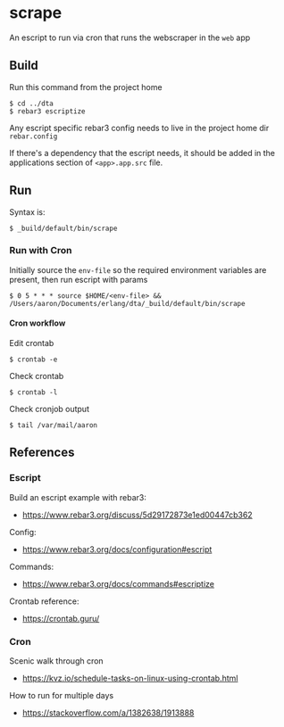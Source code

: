 # scrape

An escript to run via cron that runs the webscraper in the `web` app

## Build

Run this command from the project home
    
    $ cd ../dta
    $ rebar3 escriptize
    
Any escript specific rebar3 config needs to live in the project home dir `rebar.config`

If there's a dependency that the escript needs, it should be added in the applications section of `<app>.app.src` file.

## Run

Syntax is:

    $ _build/default/bin/scrape

### Run with Cron

Initially source the `env-file` so the required environment variables are present, then run escript with params

    $ 0 5 * * * source $HOME/<env-file> && /Users/aaron/Documents/erlang/dta/_build/default/bin/scrape

#### Cron workflow

Edit crontab

    $ crontab -e

Check crontab

    $ crontab -l

Check cronjob output

    $ tail /var/mail/aaron

## References

### Escript

Build an escript example with rebar3:
- https://www.rebar3.org/discuss/5d29172873e1ed00447cb362

Config:
- https://www.rebar3.org/docs/configuration#escript

Commands:
- https://www.rebar3.org/docs/commands#escriptize

Crontab reference:
- https://crontab.guru/

### Cron

Scenic walk through cron
- https://kvz.io/schedule-tasks-on-linux-using-crontab.html

How to run for multiple days
- https://stackoverflow.com/a/1382638/1913888
